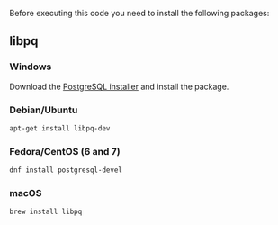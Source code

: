 Before executing this code you need to install the following packages:

## libpq
### Windows
Download the [PostgreSQL installer](https://www.postgresql.org/download/windows/) and install the package.

### Debian/Ubuntu
```bash
apt-get install libpq-dev
```

### Fedora/CentOS (6 and 7)
```bash
dnf install postgresql-devel
```

### macOS
```bash
brew install libpq
```
